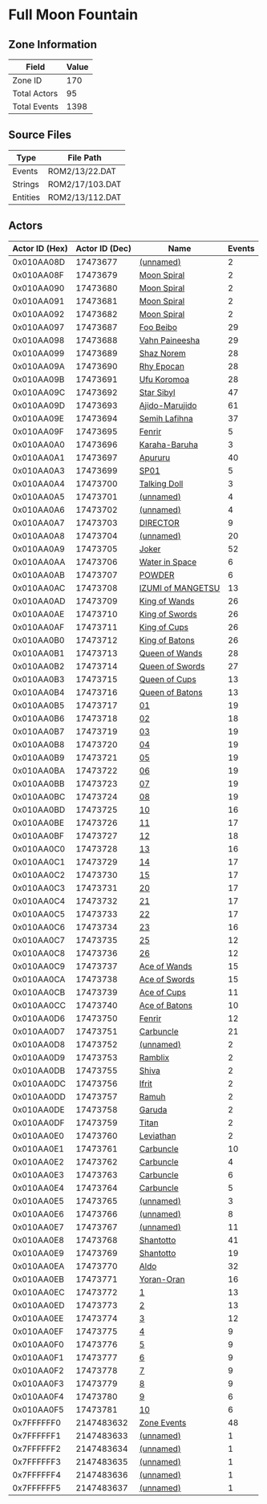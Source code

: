 # Full Moon Fountain

## Zone Information

| Field        |   Value |
|--------------|---------|
| Zone ID      |     170 |
| Total Actors |      95 |
| Total Events |    1398 |

## Source Files

| Type     | File Path       |
|----------|-----------------|
| Events   | ROM2/13/22.DAT  |
| Strings  | ROM2/17/103.DAT |
| Entities | ROM2/13/112.DAT |

## Actors

| Actor ID (Hex)   |   Actor ID (Dec) | Name                                                         |   Events |
|------------------|------------------|--------------------------------------------------------------|----------|
| 0x010AA08D       |         17473677 | [(unnamed)](./17473677/)                                     |        2 |
| 0x010AA08F       |         17473679 | [Moon Spiral](./17473679%20-%20Moon%20Spiral/)               |        2 |
| 0x010AA090       |         17473680 | [Moon Spiral](./17473680%20-%20Moon%20Spiral/)               |        2 |
| 0x010AA091       |         17473681 | [Moon Spiral](./17473681%20-%20Moon%20Spiral/)               |        2 |
| 0x010AA092       |         17473682 | [Moon Spiral](./17473682%20-%20Moon%20Spiral/)               |        2 |
| 0x010AA097       |         17473687 | [Foo Beibo](./17473687%20-%20Foo%20Beibo/)                   |       29 |
| 0x010AA098       |         17473688 | [Vahn Paineesha](./17473688%20-%20Vahn%20Paineesha/)         |       29 |
| 0x010AA099       |         17473689 | [Shaz Norem](./17473689%20-%20Shaz%20Norem/)                 |       28 |
| 0x010AA09A       |         17473690 | [Rhy Epocan](./17473690%20-%20Rhy%20Epocan/)                 |       28 |
| 0x010AA09B       |         17473691 | [Ufu Koromoa](./17473691%20-%20Ufu%20Koromoa/)               |       28 |
| 0x010AA09C       |         17473692 | [Star Sibyl](./17473692%20-%20Star%20Sibyl/)                 |       47 |
| 0x010AA09D       |         17473693 | [Ajido-Marujido](./17473693%20-%20Ajido-Marujido/)           |       61 |
| 0x010AA09E       |         17473694 | [Semih Lafihna](./17473694%20-%20Semih%20Lafihna/)           |       37 |
| 0x010AA09F       |         17473695 | [Fenrir](./17473695%20-%20Fenrir/)                           |        5 |
| 0x010AA0A0       |         17473696 | [Karaha-Baruha](./17473696%20-%20Karaha-Baruha/)             |        3 |
| 0x010AA0A1       |         17473697 | [Apururu](./17473697%20-%20Apururu/)                         |       40 |
| 0x010AA0A3       |         17473699 | [SP01](./17473699%20-%20SP01/)                               |        5 |
| 0x010AA0A4       |         17473700 | [Talking Doll](./17473700%20-%20Talking%20Doll/)             |        3 |
| 0x010AA0A5       |         17473701 | [(unnamed)](./17473701/)                                     |        4 |
| 0x010AA0A6       |         17473702 | [(unnamed)](./17473702/)                                     |        4 |
| 0x010AA0A7       |         17473703 | [DIRECTOR](./17473703%20-%20DIRECTOR/)                       |        9 |
| 0x010AA0A8       |         17473704 | [(unnamed)](./17473704/)                                     |       20 |
| 0x010AA0A9       |         17473705 | [Joker](./17473705%20-%20Joker/)                             |       52 |
| 0x010AA0AA       |         17473706 | [Water in Space](./17473706%20-%20Water%20in%20Space/)       |        6 |
| 0x010AA0AB       |         17473707 | [POWDER](./17473707%20-%20POWDER/)                           |        6 |
| 0x010AA0AC       |         17473708 | [IZUMI of MANGETSU](./17473708%20-%20IZUMI%20of%20MANGETSU/) |       13 |
| 0x010AA0AD       |         17473709 | [King of Wands](./17473709%20-%20King%20of%20Wands/)         |       26 |
| 0x010AA0AE       |         17473710 | [King of Swords](./17473710%20-%20King%20of%20Swords/)       |       26 |
| 0x010AA0AF       |         17473711 | [King of Cups](./17473711%20-%20King%20of%20Cups/)           |       26 |
| 0x010AA0B0       |         17473712 | [King of Batons](./17473712%20-%20King%20of%20Batons/)       |       26 |
| 0x010AA0B1       |         17473713 | [Queen of Wands](./17473713%20-%20Queen%20of%20Wands/)       |       28 |
| 0x010AA0B2       |         17473714 | [Queen of Swords](./17473714%20-%20Queen%20of%20Swords/)     |       27 |
| 0x010AA0B3       |         17473715 | [Queen of Cups](./17473715%20-%20Queen%20of%20Cups/)         |       13 |
| 0x010AA0B4       |         17473716 | [Queen of Batons](./17473716%20-%20Queen%20of%20Batons/)     |       13 |
| 0x010AA0B5       |         17473717 | [01](./17473717%20-%2001/)                                   |       19 |
| 0x010AA0B6       |         17473718 | [02](./17473718%20-%2002/)                                   |       18 |
| 0x010AA0B7       |         17473719 | [03](./17473719%20-%2003/)                                   |       19 |
| 0x010AA0B8       |         17473720 | [04](./17473720%20-%2004/)                                   |       19 |
| 0x010AA0B9       |         17473721 | [05](./17473721%20-%2005/)                                   |       19 |
| 0x010AA0BA       |         17473722 | [06](./17473722%20-%2006/)                                   |       19 |
| 0x010AA0BB       |         17473723 | [07](./17473723%20-%2007/)                                   |       19 |
| 0x010AA0BC       |         17473724 | [08](./17473724%20-%2008/)                                   |       19 |
| 0x010AA0BD       |         17473725 | [10](./17473725%20-%2010/)                                   |       16 |
| 0x010AA0BE       |         17473726 | [11](./17473726%20-%2011/)                                   |       17 |
| 0x010AA0BF       |         17473727 | [12](./17473727%20-%2012/)                                   |       18 |
| 0x010AA0C0       |         17473728 | [13](./17473728%20-%2013/)                                   |       16 |
| 0x010AA0C1       |         17473729 | [14](./17473729%20-%2014/)                                   |       17 |
| 0x010AA0C2       |         17473730 | [15](./17473730%20-%2015/)                                   |       17 |
| 0x010AA0C3       |         17473731 | [20](./17473731%20-%2020/)                                   |       17 |
| 0x010AA0C4       |         17473732 | [21](./17473732%20-%2021/)                                   |       17 |
| 0x010AA0C5       |         17473733 | [22](./17473733%20-%2022/)                                   |       17 |
| 0x010AA0C6       |         17473734 | [23](./17473734%20-%2023/)                                   |       16 |
| 0x010AA0C7       |         17473735 | [25](./17473735%20-%2025/)                                   |       12 |
| 0x010AA0C8       |         17473736 | [26](./17473736%20-%2026/)                                   |       12 |
| 0x010AA0C9       |         17473737 | [Ace of Wands](./17473737%20-%20Ace%20of%20Wands/)           |       15 |
| 0x010AA0CA       |         17473738 | [Ace of Swords](./17473738%20-%20Ace%20of%20Swords/)         |       15 |
| 0x010AA0CB       |         17473739 | [Ace of Cups](./17473739%20-%20Ace%20of%20Cups/)             |       11 |
| 0x010AA0CC       |         17473740 | [Ace of Batons](./17473740%20-%20Ace%20of%20Batons/)         |       10 |
| 0x010AA0D6       |         17473750 | [Fenrir](./17473750%20-%20Fenrir/)                           |       12 |
| 0x010AA0D7       |         17473751 | [Carbuncle](./17473751%20-%20Carbuncle/)                     |       21 |
| 0x010AA0D8       |         17473752 | [(unnamed)](./17473752/)                                     |        2 |
| 0x010AA0D9       |         17473753 | [Ramblix](./17473753%20-%20Ramblix/)                         |        2 |
| 0x010AA0DB       |         17473755 | [Shiva](./17473755%20-%20Shiva/)                             |        2 |
| 0x010AA0DC       |         17473756 | [Ifrit](./17473756%20-%20Ifrit/)                             |        2 |
| 0x010AA0DD       |         17473757 | [Ramuh](./17473757%20-%20Ramuh/)                             |        2 |
| 0x010AA0DE       |         17473758 | [Garuda](./17473758%20-%20Garuda/)                           |        2 |
| 0x010AA0DF       |         17473759 | [Titan](./17473759%20-%20Titan/)                             |        2 |
| 0x010AA0E0       |         17473760 | [Leviathan](./17473760%20-%20Leviathan/)                     |        2 |
| 0x010AA0E1       |         17473761 | [Carbuncle](./17473761%20-%20Carbuncle/)                     |       10 |
| 0x010AA0E2       |         17473762 | [Carbuncle](./17473762%20-%20Carbuncle/)                     |        4 |
| 0x010AA0E3       |         17473763 | [Carbuncle](./17473763%20-%20Carbuncle/)                     |        6 |
| 0x010AA0E4       |         17473764 | [Carbuncle](./17473764%20-%20Carbuncle/)                     |        5 |
| 0x010AA0E5       |         17473765 | [(unnamed)](./17473765/)                                     |        3 |
| 0x010AA0E6       |         17473766 | [(unnamed)](./17473766/)                                     |        8 |
| 0x010AA0E7       |         17473767 | [(unnamed)](./17473767/)                                     |       11 |
| 0x010AA0E8       |         17473768 | [Shantotto](./17473768%20-%20Shantotto/)                     |       41 |
| 0x010AA0E9       |         17473769 | [Shantotto](./17473769%20-%20Shantotto/)                     |       19 |
| 0x010AA0EA       |         17473770 | [Aldo](./17473770%20-%20Aldo/)                               |       32 |
| 0x010AA0EB       |         17473771 | [Yoran-Oran](./17473771%20-%20Yoran-Oran/)                   |       16 |
| 0x010AA0EC       |         17473772 | [1](./17473772%20-%201/)                                     |       13 |
| 0x010AA0ED       |         17473773 | [2](./17473773%20-%202/)                                     |       13 |
| 0x010AA0EE       |         17473774 | [3](./17473774%20-%203/)                                     |       12 |
| 0x010AA0EF       |         17473775 | [4](./17473775%20-%204/)                                     |        9 |
| 0x010AA0F0       |         17473776 | [5](./17473776%20-%205/)                                     |        9 |
| 0x010AA0F1       |         17473777 | [6](./17473777%20-%206/)                                     |        9 |
| 0x010AA0F2       |         17473778 | [7](./17473778%20-%207/)                                     |        9 |
| 0x010AA0F3       |         17473779 | [8](./17473779%20-%208/)                                     |        9 |
| 0x010AA0F4       |         17473780 | [9](./17473780%20-%209/)                                     |        6 |
| 0x010AA0F5       |         17473781 | [10](./17473781%20-%2010/)                                   |        6 |
| 0x7FFFFFF0       |       2147483632 | [Zone Events](./Zone%20Events/)                              |       48 |
| 0x7FFFFFF1       |       2147483633 | [(unnamed)](./2147483633/)                                   |        1 |
| 0x7FFFFFF2       |       2147483634 | [(unnamed)](./2147483634/)                                   |        1 |
| 0x7FFFFFF3       |       2147483635 | [(unnamed)](./2147483635/)                                   |        1 |
| 0x7FFFFFF4       |       2147483636 | [(unnamed)](./2147483636/)                                   |        1 |
| 0x7FFFFFF5       |       2147483637 | [(unnamed)](./2147483637/)                                   |        1 |